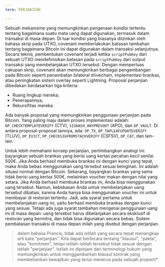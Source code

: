 ```yaml
---
term: PERJANJIAN

---
```

Sebuah mekanisme yang memungkinkan pengenaan kondisi tertentu tentang bagaimana suatu mata uang dapat digunakan, termasuk dalam transaksi di masa depan. Di luar kondisi yang biasanya diizinkan oleh bahasa skrip pada UTXO, covenant memberlakukan batasan tambahan tentang bagaimana Bitcoin ini dapat digunakan dalam transaksi selanjutnya. Secara teknis, pembentukan covenant terjadi ketika `scriptPubKey` dari sebuah UTXO mendefinisikan batasan pada `scriptPubKey` dari output transaksi yang membelanjakan UTXO tersebut. Dengan memperluas cakupan skrip, covenant akan memungkinkan berbagai pengembangan pada Bitcoin seperti penambatan bilateral drivechain, implementasi brankas, atau peningkatan sistem overlay seperti Lightning. Proposal perjanjian dibedakan berdasarkan tiga kriteria:


- Ruang lingkup mereka;
- Penerapannya;
- Rekursifitas mereka.

Ada banyak proposal yang memungkinkan penggunaan perjanjian pada Bitcoin. Yang paling maju dalam proses implementasi adalah: `OP_CHECKTEMPLATEVERIFY` (CTV), `SIGHASH_ANYPREVOUT` (APO), dan `OP_VAULT`. Di antara proposal-proposal lainnya, ada: `OP_TX`, `OP_TAPLEAFUPDATEVERIFY` (TLUV), `OP_EVICT`, `OP_CHECKSIGFROMSTACKVERIFY` (CSFSV), `OP_CAT`, dan lain-lain.

Untuk lebih memahami konsep perjanjian, pertimbangkan analogi ini: bayangkan sebuah brankas yang berisi uang kertas pecahan kecil senilai 500€. Jika Anda berhasil membuka brankas ini dengan kunci yang tepat, maka Anda bebas menggunakan uang tersebut sesuai keinginan. Ini adalah situasi normal dengan Bitcoin. Sekarang, bayangkan brankas yang sama tidak berisi uang kertas 500€, melainkan voucher makan dengan nilai yang setara. Jika Anda berhasil membuka brankas ini, Anda bisa menggunakan uang tersebut. Namun, kebebasan Anda untuk membelanjakan uang tersebut dibatasi, karena Anda hanya bisa menggunakan voucher ini untuk membayar di restoran tertentu. Jadi, ada syarat pertama untuk membelanjakan uang ini, yaitu berhasil membuka brankas dengan kunci yang sesuai. Tetapi ada juga syarat tambahan mengenai penggunaan uang ini di masa depan: uang tersebut harus dibelanjakan secara eksklusif di restoran yang bermitra, dan tidak bisa digunakan secara bebas. Sistem pembatasan transaksi di masa depan inilah yang disebut dengan perjanjian.

> dalam bahasa Prancis, tidak ada istilah yang secara tepat menangkap arti kata "perjanjian". Kita dapat berbicara tentang "klausul", "pakta", atau "komitmen", tetapi istilah-istilah tersebut tidak sesuai dengan istilah "perjanjian". Istilah ini dipinjam dari terminologi hukum yang memungkinkan untuk menggambarkan klausul kontrak yang membebankan kewajiban yang terus menerus pada sebuah properti*
